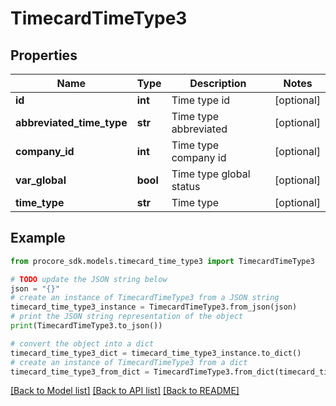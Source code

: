# TimecardTimeType3


## Properties

Name | Type | Description | Notes
------------ | ------------- | ------------- | -------------
**id** | **int** | Time type id | [optional] 
**abbreviated_time_type** | **str** | Time type abbreviated | [optional] 
**company_id** | **int** | Time type company id | [optional] 
**var_global** | **bool** | Time type global status | [optional] 
**time_type** | **str** | Time type | [optional] 

## Example

```python
from procore_sdk.models.timecard_time_type3 import TimecardTimeType3

# TODO update the JSON string below
json = "{}"
# create an instance of TimecardTimeType3 from a JSON string
timecard_time_type3_instance = TimecardTimeType3.from_json(json)
# print the JSON string representation of the object
print(TimecardTimeType3.to_json())

# convert the object into a dict
timecard_time_type3_dict = timecard_time_type3_instance.to_dict()
# create an instance of TimecardTimeType3 from a dict
timecard_time_type3_from_dict = TimecardTimeType3.from_dict(timecard_time_type3_dict)
```
[[Back to Model list]](../README.md#documentation-for-models) [[Back to API list]](../README.md#documentation-for-api-endpoints) [[Back to README]](../README.md)


